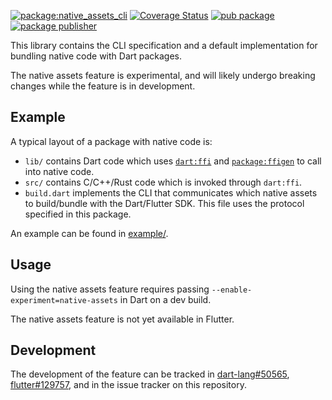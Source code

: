 [![package:native_assets_cli](https://github.com/dart-lang/native/actions/workflows/dart.yaml/badge.svg)](https://github.com/dart-lang/native/actions/workflows/dart.yaml)
[![Coverage Status](https://coveralls.io/repos/github/dart-lang/native/badge.svg?branch=main)](https://coveralls.io/github/dart-lang/native?branch=main)
[![pub package](https://img.shields.io/pub/v/native_assets_cli.svg)](https://pub.dev/packages/native_assets_cli)
[![package publisher](https://img.shields.io/pub/publisher/native_assets_cli.svg)](https://pub.dev/packages/native_assets_cli/publisher)

This library contains the CLI specification and a default implementation
for bundling native code with Dart packages.

The native assets feature is experimental, and will likely undergo breaking
changes while the feature is in development.

## Example

A typical layout of a package with native code is:

* `lib/` contains Dart code which uses [`dart:ffi`] and [`package:ffigen`]
  to call into native code.
* `src/` contains C/C++/Rust code which is invoked through `dart:ffi`.
* `build.dart` implements the CLI that communicates which native assets
  to build/bundle with the Dart/Flutter SDK. This file uses the
  protocol specified in this package.

An example can be found in [example/](example/).

## Usage

Using the native assets feature requires passing
`--enable-experiment=native-assets` in Dart on a dev build.

The native assets feature is not yet available in Flutter.

## Development

The development of the feature can be tracked in [dart-lang#50565],
[flutter#129757], and in the issue tracker on this repository.

[`dart:ffi`]: https://api.dart.dev/stable/dart-ffi/dart-ffi-library.html
[`package:ffigen`]: https://pub.dev/packages/ffigen
[dart-lang#50565]: https://github.com/dart-lang/sdk/issues/50565
[flutter#129757]: https://github.com/flutter/flutter/issues/129757
